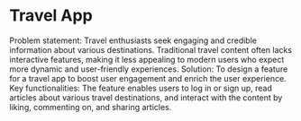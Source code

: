 # Travel App
Problem statement: Travel enthusiasts seek engaging and credible information about various destinations. Traditional travel content often lacks interactive features, making it less appealing to modern users who expect more dynamic and user-friendly experiences. 
Solution: To design a feature for a travel app to boost user engagement and enrich the user experience.
Key functionalities: The feature enables users to log in or sign up, read articles about various travel destinations, and interact with the content by liking, commenting on, and sharing articles.